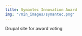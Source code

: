 ```yaml
---
title: Symantec Innovation Award
img: "/min_images/symantec.png"
---
```


Drupal site for award voting